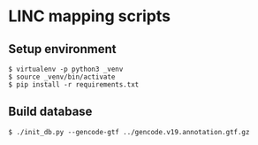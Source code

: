 # LINC mapping scripts

## Setup environment

```
$ virtualenv -p python3 _venv
$ source _venv/bin/activate
$ pip install -r requirements.txt
```

## Build database

```
$ ./init_db.py --gencode-gtf ../gencode.v19.annotation.gtf.gz
```

